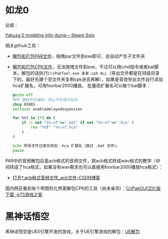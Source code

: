 # 如龙0

总纲：

[Yakuza 0 modding info-dump – Steam Solo](https://steamsolo.com/guide/yakuza-0-modding-info-dump-yakuza-0/)

相关github工具：

- [解包和打包PAR文件](https://github.com/gibbed/Gibbed.Yakuza0)，拖拽par文件到exe即可，会自动产生子文件夹
- [解包和打包CPK文件](https://github.com/esperknight/CriPakTools)，无法拖拽文件到exe，不过可以用cmd指令或者bat脚本，解包的话执行`CriPakTool.exe 某某.cpk ALL`（导出文件都是在同级目录下的，最好先建个空文件夹复制cpk进去再解），如果是音效导出文件自行添加hca扩展名，可用foorbar2000播放。
  批量改扩展名可以做个bat脚本：

  ```bat
  @echo off
  REM 强制中文编码，防止中文提示乱码
  chcp 65001
  setlocal enabledelayedexpansion
  
  for %%f in (*) do (
      if /i not "%%~xf"==".bat" if not "%%~xf"==".hca" (
          ren "%%f" "%%~nf.hca"
      )
  )
  
  echo 所有文件已成功添加 .hca 扩展名（跳过 .bat 文件）。
  pause
  ```

  

PAR中的音频解包后是acb格式的音频文件，把acb格式转成wav格式的教学（中间转成了hca格式，如果没有wav需求也可以直接用foorbar2000播放hca格式）：

- [打开*.acb格式音频文件_acb文件-CSDN博客](https://blog.csdn.net/qq_41978159/article/details/100743190)

国内网还看到有个带图形化界面解包CPK的工具（尚未亲测）：[CriPakGUI汉化版下载 -k73游戏之家](http://www.k73.com/down/soft/242290.html)

# 黑神话悟空

黑神话悟空是UE5引擎开发的游戏，关于UE引擎游戏的解包：[UE解包](../UE/UE知识外链.md)